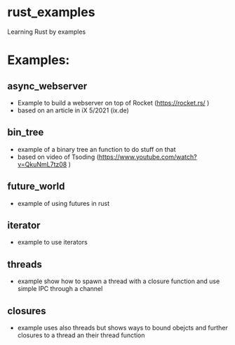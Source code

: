 # rust_examples
Learning Rust by examples

# Examples:
## async_webserver
- Example to build a webserver on top of Rocket (https://rocket.rs/ )
- based on an article in iX 5/2021 (ix.de)

## bin_tree
- example of a binary tree an function to do stuff on that
- based on video of Tsoding (https://www.youtube.com/watch?v=QkuNmL7tz08 )

## future_world
- example of using futures in rust

## iterator
- example to use iterators

## threads
- example show how to spawn a thread with a closure function and use simple IPC through a channel

## closures
- example uses also threads but shows ways to bound obejcts and further closures to a thread an their thread function
